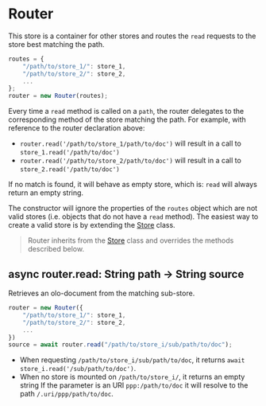 Router
============================================================================
This store is a container for other stores and routes the `read` requests
to the store best matching the path.
```js
routes = {
    "/path/to/store_1/": store_1,
    "/path/to/store_2/": store_2,
    ...
};
router = new Router(routes);
```
Every time a `read` method is called on a `path`, the router delegates
to the corresponding method of the store matching the path. For example,
with reference to the router declaration above:
- `router.read('/path/to/store_1/path/to/doc')` will result in a call to
  `store_1.read('/path/to/doc')`
- `router.read('/path/to/store_2/path/to/doc')` will result in a call to
  `store_2.read('/path/to/doc')`

If no match is found, it will behave as empty store, which is: `read` will
always return an empty string.

The constructor will ignore the properties of the `routes` object which are
not valid stores (i.e. objects that do not have a `read` method).
The easiest way to create a valid store is by extending the
[Store](./store.md) class.

> Router inherits from the [Store](./store.md) class and overrides the
> methods described below.
  

async router.read: String path -> String source
------------------------------------------------------------------------
Retrieves an olo-document from the matching sub-store.
```js
router = new Router({
    "/path/to/store_1/": store_1,
    "/path/to/store_2/": store_2,
    ...
})
source = await router.read("/path/to/store_i/sub/path/to/doc");
```
- When requesting `/path/to/store_i/sub/path/to/doc`, it returns
  `await store_i.read('/sub/path/to/doc')`.
- When no store is mounted on `/path/to/store_i/`, it returns an empty
  string
If the parameter is an URI `ppp:/path/to/doc` it will resolve to the
path `/.uri/ppp/path/to/doc`.
  


